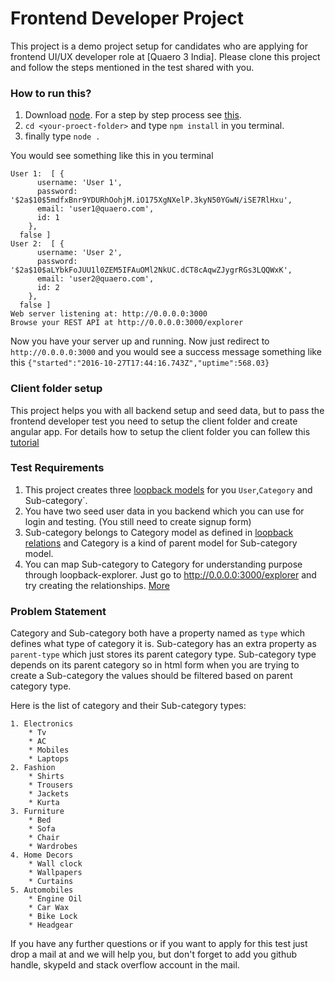 # Frontend Developer Project

This project is a demo project setup for candidates who are applying for frontend UI/UX developer role at [Quaero 3 India]. Please clone this project and follow the steps mentioned in the test shared with you. 


### How to run this?

1. Download [node](https://nodejs.org/en/). For a step by step process see [this](https://docs.npmjs.com/getting-started/installing-node).
2. `cd <your-proect-folder>` and type `npm install` in you terminal.
3. finally type `node .`

You would see something like this in you terminal
```
User 1:  [ {
      username: 'User 1',
      password: '$2a$10$5mdfxBnr9YDURhOohjM.iO175XgNXelP.3kyN50YGwN/iSE7RlHxu',
      email: 'user1@quaero.com',
      id: 1
    },
  false ]
User 2:  [ {
      username: 'User 2',
      password: '$2a$10$aLYbkFoJUU1l0ZEM5IFAuOMl2NkUC.dCT8cAqwZJygrRGs3LQQWxK',
      email: 'user2@quaero.com',
      id: 2
    },
  false ]
Web server listening at: http://0.0.0.0:3000
Browse your REST API at http://0.0.0.0:3000/explorer
```
Now you have your server up and running. Now just redirect to `http://0.0.0.0:3000` and you would see a success message something like this `{"started":"2016-10-27T17:44:16.743Z","uptime":568.03}`

### Client folder setup

This project helps you with all backend setup and seed data, but to pass the frontend developer test you need to setup
the client folder and create angular app. For details how to setup the client folder you can follew this [tutorial](http://loopback.io/doc/en/lb2/AngularJS-JavaScript-SDK.html)

### Test Requirements

1. This project creates three [loopback models](http://loopback.io/doc/en/lb2/Defining-models.html) for you `User`,`Category` and Sub-category`. 
2. You have two seed user data in you backend which you can use for login and testing. (You still need to create signup form)
3. Sub-category belongs to Category model as defined in [loopback relations](http://loopback.io/doc/en/lb2/Creating-model-relations.html) and Category is a kind of parent model for Sub-category model. 
4. You can map Sub-category to Category for understanding purpose through loopback-explorer. Just go to http://0.0.0.0:3000/explorer and try creating the relationships. [More](http://loopback.io/doc/en/lb2/Use-API-Explorer.html)

### Problem Statement

Category and Sub-category both have a property named as `type` which defines what type of category it is. Sub-category has an extra property as `parent-type` which just stores its parent category type. Sub-category type depends on its parent category so in html form when you are trying to create a Sub-category the values should be filtered based on parent category type.

Here is the list of category and their Sub-category types: 
```
1. Electronics 
	* Tv
	* AC
	* Mobiles
	* Laptops
2. Fashion 
	* Shirts
	* Trousers
	* Jackets
	* Kurta
3. Furniture 
	* Bed
	* Sofa
	* Chair
	* Wardrobes
4. Home Decors 
	* Wall clock
	* Wallpapers
	* Curtains
5. Automobiles 
	* Engine Oil
	* Car Wax
	* Bike Lock
	* Headgear

```

If you have any further questions or if you want to apply for this test just drop a mail at  and we will help you, but don't forget to add you github handle, skypeId and stack overflow account in the mail. 





